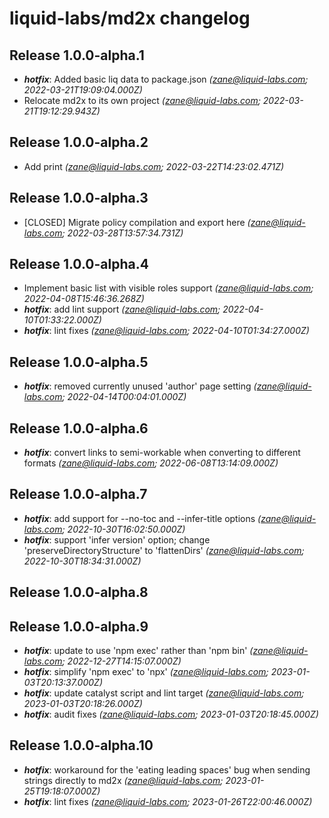 # liquid-labs/md2x changelog


## Release 1.0.0-alpha.1
* _**hotfix**_: Added basic liq data to package.json _(zane@liquid-labs.com; 2022-03-21T19:09:04.000Z)_
* Relocate md2x to its own project _(zane@liquid-labs.com; 2022-03-21T19:12:29.943Z)_

## Release 1.0.0-alpha.2
* Add print _(zane@liquid-labs.com; 2022-03-22T14:23:02.471Z)_

## Release 1.0.0-alpha.3
* [CLOSED] Migrate policy compilation and export here _(zane@liquid-labs.com; 2022-03-28T13:57:34.731Z)_

## Release 1.0.0-alpha.4
* Implement basic list with visible roles support _(zane@liquid-labs.com; 2022-04-08T15:46:36.268Z)_
* _**hotfix**_: add lint support _(zane@liquid-labs.com; 2022-04-10T01:33:22.000Z)_
* _**hotfix**_: lint fixes _(zane@liquid-labs.com; 2022-04-10T01:34:27.000Z)_

## Release 1.0.0-alpha.5
* _**hotfix**_: removed currently unused 'author' page setting _(zane@liquid-labs.com; 2022-04-14T00:04:01.000Z)_

## Release 1.0.0-alpha.6
* _**hotfix**_: convert links to semi-workable when converting to different formats _(zane@liquid-labs.com; 2022-06-08T13:14:09.000Z)_

## Release 1.0.0-alpha.7
* _**hotfix**_: add support for --no-toc and --infer-title options _(zane@liquid-labs.com; 2022-10-30T16:02:50.000Z)_
* _**hotfix**_: support 'infer version' option; change 'preserveDirectoryStructure' to 'flattenDirs' _(zane@liquid-labs.com; 2022-10-30T18:34:31.000Z)_

## Release 1.0.0-alpha.8

## Release 1.0.0-alpha.9
* _**hotfix**_: update to use 'npm exec' rather than 'npm bin' _(zane@liquid-labs.com; 2022-12-27T14:15:07.000Z)_
* _**hotfix**_: simplify 'npm exec' to 'npx' _(zane@liquid-labs.com; 2023-01-03T20:13:37.000Z)_
* _**hotfix**_: update catalyst script and lint target _(zane@liquid-labs.com; 2023-01-03T20:18:26.000Z)_
* _**hotfix**_: audit fixes _(zane@liquid-labs.com; 2023-01-03T20:18:45.000Z)_

## Release 1.0.0-alpha.10
* _**hotfix**_: workaround for the 'eating leading spaces' bug when sending strings directly to md2x _(zane@liquid-labs.com; 2023-01-25T19:18:07.000Z)_
* _**hotfix**_: lint fixes _(zane@liquid-labs.com; 2023-01-26T22:00:46.000Z)_
